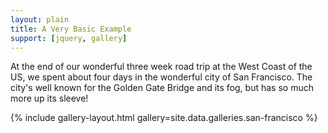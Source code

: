 ```yaml
---
layout: plain
title: A Very Basic Example
support: [jquery, gallery]
---
```


At the end of our wonderful three week road trip at the West Coast of the US, we spent about four days in the wonderful city of San Francisco. The city's well known for the Golden Gate Bridge and its fog, but has so much more up its sleeve!

<head>
    <!-- A jQuery plugin that adds cross-browser mouse wheel support. (Optional) -->
    <script src="https://cdnjs.cloudflare.com/ajax/libs/jquery/2.2.0/jquery.min.js"></script>
    <!-- Actual includes needed for the gallery -->
    <script src="https://cdnjs.cloudflare.com/ajax/libs/jquery-mousewheel/3.1.13/jquery.mousewheel.min.js"></script>
    <script src="https://cdnjs.cloudflare.com/ajax/libs/lightgallery/1.2.19/js/lightgallery-all.min.js"></script>
    <link rel="stylesheet" href="https://cdnjs.cloudflare.com/ajax/libs/lightgallery/1.2.19/css/lightgallery.min.css" />
    <script src="https://cdnjs.cloudflare.com/ajax/libs/jquery.isotope/3.0.0/isotope.pkgd.min.js"></script>
    <script src="https://cdnjs.cloudflare.com/ajax/libs/picturefill/3.0.2/picturefill.min.js"></script>
    <script src="https://cdnjs.cloudflare.com/ajax/libs/jquery.imagesloaded/4.1.0/imagesloaded.pkgd.min.js"></script>
</head>


{% include gallery-layout.html gallery=site.data.galleries.san-francisco %}


<script>
    // init lightGallery
    $(document).ready(function() {
      var $gallery{% if include.id_number %}{{ include.id_number }}{% endif %} = $("#image-gallery{% if include.id_number %}-{{ include.id_number }}{% endif %}").lightGallery({
        thumbnail: false,
        selector: '.image'
      });
    });
    
    // init isotope
    var $grid{% if include.id_number %}{{ include.id_number }}{% endif %} = $('#image-gallery{% if include.id_number %}-{{ include.id_number }}{% endif %}').isotope({
      percentPosition: true,
      columnWidth: '#gallery-sizer{% if include.id_number %}-{{ include.id_number }}{% endif %}',
      itemSelector: '.image-wrapper',
      layoutMode: "masonry"
    });
    
    // layout Isotope after each image loads
    $grid{% if include.id_number %}{{ include.id_number }}{% endif %}.imagesLoaded().progress( function() {
      $grid{% if include.id_number %}{{ include.id_number }}{% endif %}.masonry();
    });    
</script>
